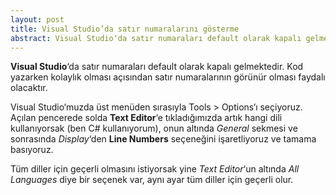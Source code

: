 ```yaml
---
layout: post
title: Visual Studio’da satır numaralarını gösterme 
abstract: Visual Studio‘da satır numaraları default olarak kapalı gelmektedir. Kod yazarken kolaylık olması açısından satır numaralarının görünür olması faydalı olacaktır.
---
```


**Visual Studio**‘da satır numaraları default olarak kapalı gelmektedir. Kod yazarken kolaylık olması açısından satır numaralarının görünür olması faydalı olacaktır.

Visual Studio‘muzda üst menüden sırasıyla Tools > Options‘ı seçiyoruz. Açılan pencerede solda **Text Editor**‘e tıkladığımızda artık hangi dili kullanıyorsak (ben C# kullanıyorum), onun altında *General* sekmesi ve sonrasında *Display*‘den **Line Numbers** seçeneğini işaretliyoruz ve tamama basıyoruz.

Tüm diller için geçerli olmasını istiyorsak yine *Text Editor*‘un altında *All Languages* diye bir seçenek var, aynı ayar tüm diller için geçerli olur.
